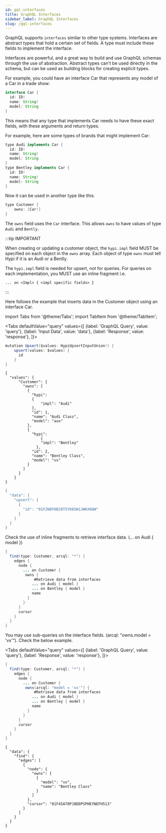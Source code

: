 ```yaml
---
id: gql-interfaces
title: GraphQL Interfaces
sidebar_label: GraphQL Interfaces
slug: /gql-interfaces
---
```


GraphQL supports `interfaces` similar to other type systems. Interfaces are abstract types that hold a certain set of fields. A type must include these fields to implement the interface.

Interfaces are powerful, and a great way to build and use GraphQL schemas through the use of abstraction. Abstract types can't be used directly in the schema, but can be used as building blocks for creating explicit types.

For example, you could have an interface Car that represents any model of a Car in a trade show:

```java
interface Car {
  id: ID!
  name: String!
  model: String
}
```

This means that any type that implements Car needs to have these exact fields, with these arguments and return types.

For example, here are some types of brands that might implement Car:
```java
type Audi implements Car {
  id: ID!
  name: String!
  model: String
}
type Bentley implements Car {
  id: ID!
  name: String!
  model: String
}
```
Now it can be used in another type like this:
```java
type Customer {
    owns: [Car!]
}
```
The `owns` field uses the `Car` interface. This allows `owns` to have values of type `Audi` and  `Bently`.

:::tip IMPORTANT

When creating or updating a customer object, the `hypi.impl` field MUST be specified on each object in the `owns` array.  Each object of type `owns` must tell Hypi if it is an Audi or a Bently. 

The `hypi.impl` field is needed for upsert, not for queries. For queries on each implementation, you MUST use an inline fragment i.e. 

`... on <Impl> { <impl specific fields> }`

:::

Here follows the example that inserts data in the Customer object using an interface Car.

import Tabs from '@theme/Tabs';
import TabItem from '@theme/TabItem';

<Tabs
  defaultValue="query"
  values={[
    {label: 'GraphQL Query', value: 'query'},
    {label: 'Input Data', value: 'data'},
    {label: 'Response', value: 'response'},
  ]}>
<TabItem value="query">

```java
mutation Upsert($values: HypiUpsertInputUnion!) {
    upsert(values: $values) {
      id
    }
}
```

</TabItem>
<TabItem value="data">

```
{
  "values": {
      "Customer": {
        "owns": [
          { 
            "hypi": 
            { 
                "impl": "Audi" 
            },
            "id": 1, 
            "name": "Audi Class", 
            "model": "aux" 
          },
          {
            "hypi": 
            	{ 
                "impl": "Bentley" 
              },
            "id": 2,
            "name": "Bentley Class",
            "model": "vx"
          }
        ]
      }
    }
}
```
</TabItem>
<TabItem value="response">

```java
{
  "data": {
    "upsert": [
      {
        "id": "01F2NDF0BJ8T5YK8SW1JWKX8QW"
      }
    ]
  }
}
```

</TabItem>
</Tabs>

Check the use of inline fragments to retrieve interface data. (... on Audi { model })

```java
{
  find(type: Customer, arcql: "*") {
    edges {
      node {
        ... on Customer {
         owns {
             #Retrieve data from interfaces
            ... on Audi { model }
            ... on Bentley { model }
            name
          }
        }
      }
      cursor
    }
  }
}
```
You may use sub-queries on the interface fields. (arcql: "owns.model = 'vx'").  Check the below example.

<Tabs
  defaultValue="query"
  values={[
    {label: 'GraphQL Query', value: 'query'},
     {label: 'Response', value: 'response'},
  ]}>
<TabItem value="query">

```java
{  
  find(type: Customer, arcql: "*") {  
    edges {  
      node {  
        ... on Customer {  
         owns(arcql: "model = 'vx'") {  
             #Retrieve data from interfaces  
            ... on Audi { model }  
            ... on Bentley { model }  
            name  
          }  
        }  
      }  
      cursor  
    }  
  }  
}
```

</TabItem>
<TabItem value="response">

```
{  
  "data": {  
    "find": {  
      "edges": [  
        {  
          "node": {  
            "owns": [  
              {  
                "model": "vx",  
                "name": "Bentley Class"  
              }  
            ]  
          },  
          "cursor": "01F45A70PJ8DDPSPHEYNEFH513"  
        }  
      ]  
    }  
  }  
}
```
</TabItem>
</Tabs>
